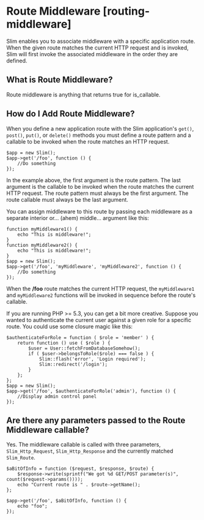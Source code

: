 # Route Middleware [routing-middleware] #

Slim enables you to associate middleware with a specific application route. When the given route matches the current HTTP request and is invoked, Slim will first invoke the associated middleware in the order they are defined.

## What is Route Middleware?

Route middleware is anything that returns true for is_callable.

## How do I Add Route Middleware?

When you define a new application route with the Slim application's `get()`, `post()`, `put()`, or `delete()` methods you must define a route pattern and a callable to be invoked when the route matches an HTTP request.

    $app = new Slim();
    $app->get('/foo', function () {
        //Do something
    });

In the example above, the first argument is the route pattern. The last argument is the callable to be invoked when the route matches the current HTTP request. The route pattern must always be the first argument. The route callable must always be the last argument.

You can assign middleware to this route by passing each middleware as a separate interior or... (ahem) middle... argument like this:

    function myMiddleware1() {
        echo "This is middleware!";
    }
    function myMiddleware2() {
        echo "This is middleware!";
    }
    $app = new Slim();
    $app->get('/foo', 'myMiddleware', 'myMiddleware2', function () {
        //Do something
    });

When the **/foo** route matches the current HTTP request, the `myMiddleware1` and `myMiddleware2` functions will be invoked in sequence before the route's callable.

If you are running PHP >= 5.3, you can get a bit more creative. Suppose you wanted to authenticate the current user against a given role for a specific route. You could use some closure magic like this:

    $authenticateForRole = function ( $role = 'member' ) {
        return function () use ( $role ) {
            $user = User::fetchFromDatabaseSomehow();
            if ( $user->belongsToRole($role) === false ) {
                Slim::flash('error', 'Login required');
                Slim::redirect('/login');
            }
        };
    };
    $app = new Slim();
    $app->get('/foo', $authenticateForRole('admin'), function () {
        //Display admin control panel
    });

## Are there any parameters passed to the Route Middleware callable?

Yes.  The middleware callable is called with three parameters, `Slim_Http_Request`, `Slim_Http_Response` and the currently matched `Slim_Route`.

    $aBitOfInfo = function ($request, $response, $route) {
        $response->write(sprintf("We got %d GET/POST parameter(s)", count($request->params())));
        echo "Current route is " . $route->getName();
    };

    $app->get('/foo', $aBitOfInfo, function () {
        echo "foo";
    });